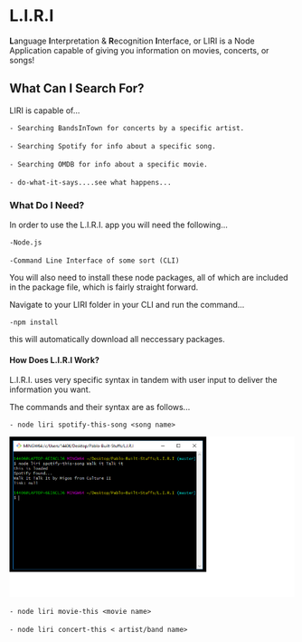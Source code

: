 # L.I.R.I
**L**anguage **I**nterpretation & **R**ecognition **I**nterface, or LIRI is a Node Application capable of giving you information on movies, concerts, or songs!

## What Can I Search For?
LIRI is capable of...

    - Searching BandsInTown for concerts by a specific artist.

    - Searching Spotify for info about a specific song.

    - Searching OMDB for info about a specific movie.

    - do-what-it-says....see what happens...
### What Do I Need?
In order to use the L.I.R.I. app you will need the following...

    -Node.js 

    -Command Line Interface of some sort (CLI)

You will also need to install these node packages, all of which are included in the package file, which is fairly straight forward.

Navigate to your LIRI folder in your CLI and run the command...

    -npm install

this will automatically download all neccessary packages.

#### How Does L.I.R.I Work?
L.I.R.I. uses very specific syntax in tandem with user input to deliver the information you want.

The commands and their syntax are as follows...

    - node liri spotify-this-song <song name>

![spotify-this-song](images/spotthisex.png)

    - node liri movie-this <movie name>

    - node liri concert-this < artist/band name>

